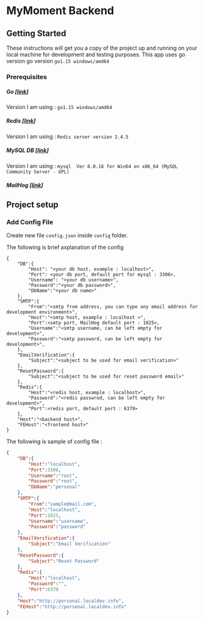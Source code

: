 # MyMoment Backend

## Getting Started
These instructions will get you a copy of the project up and running on your local machine for development and testing purposes. This app uses go version go version `go1.15 windows/amd64`

### Prerequisites
##### Go [[link](https://golang.org/dl)]
Version I am using : `go1.15 windows/amd64`

##### Redis [[link](https://redis.io/download)]
Version I am using : `Redis server version 2.4.5`

##### MySQL DB [[link](https://www.mysql.com/downloads)]
Version I am using : `mysql  Ver 8.0.16 for Win64 on x86_64 (MySQL Community Server - GPL)`

##### MailHog [[link](https://github.com/mailhog/MailHog)]

## Project setup

### Add Config File
Create new file `config.json` inside `config` folder.

The following is brief axplanation of the config
```
{
    "DB":{
        "Host": "<your db host, example : localhost>",
        "Port": <your db port, default port for mysql : 3306>,
        "Username": "<your db username>",
        "Password":"<your db password>",
        "DbName":"<your db name>"
    },
    "SMTP":{
        "From":"<smtp from address, you can type any email address for development environment>",
        "Host":"<smtp host, example : localhost >",
        "Port":<smtp port, MailHog default port : 1025>,
        "Username":"<smtp username, can be left empty for development>",
        "Password":"<smtp password, can be left empty for development>",
    },
    "EmailVerification":{
        "Subject":"<subject to be used for email verification>"
    },
    "ResetPassword":{
        "Subject":"<subject to be used for reset password email>"
    },
    "Redis":{
        "Host":"<redis host, example : localhost>",
        "Password":"<redis passwrod, can be left empty for development>",
        "Port":<redis port, default port : 6379>
    },
    "Host":"<backend host>",
    "FEHost":"<frontend host>"
}
```

The following is sample of config file :
```json
{
    "DB":{
        "Host":"localhost",
        "Port":3306,
        "Username":"root",
        "Password":"root",
        "DbName":"personal"
    },
    "SMTP":{
        "From":"sample@mail.com",
        "Host":"localhost",
        "Port":1025,
        "Username":"username",
        "Password":"password"
    },
    "EmailVerification":{
        "Subject":"Email Verification"
    },
    "ResetPassword":{
        "Subject":"Reset Password"
    },
    "Redis":{
        "Host":"localhost",
        "Password":"",
        "Port":6379
    },
    "Host":"http://personal.localdev.info",
    "FEHost":"http://personal.localdev.info"
}
```

